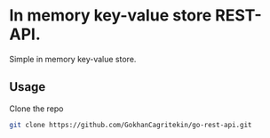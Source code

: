 # In memory key-value store REST-API.

Simple in memory key-value store.

## Usage

Clone the repo

```bash
git clone https://github.com/GokhanCagritekin/go-rest-api.git

